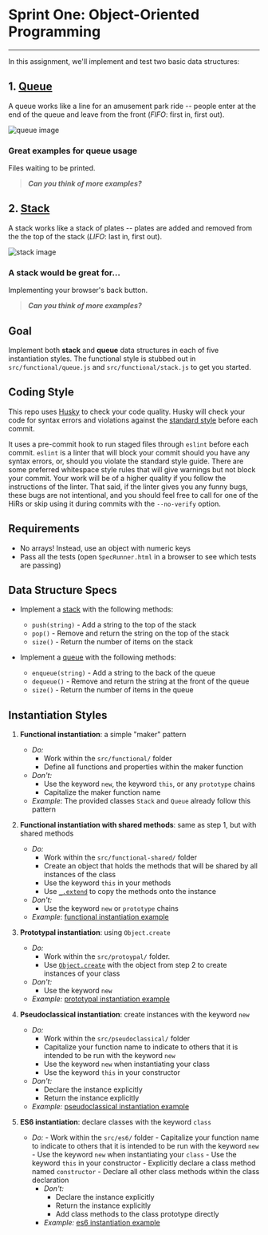 # Sprint One: Object-Oriented Programming

---

In this assignment, we'll implement and test two basic data structures:

## 1. [Queue]

A queue works like a line for an amusement park ride -- people enter at the end of the queue and leave from the front (_FIFO_: first in, first out).

![queue image]

### Great examples for queue usage

Files waiting to be printed.

> **_Can you think of more examples?_**

## 2. [Stack]

A stack works like a stack of plates -- plates are added and removed from the the top of the stack (_LIFO_: last in, first out).

![stack image]

### A stack would be great for...

Implementing your browser's back button.

> **_Can you think of more examples?_**

## Goal

Implement both **stack** and **queue** data structures in each of five instantiation styles. The functional style is stubbed out in `src/functional/queue.js` and `src/functional/stack.js` to get you started.

## Coding Style

This repo uses [Husky](https://typicode.github.io/husky/#/) to check your code quality.
Husky will check your code for syntax errors and violations against the [standard style](https://github.com/standard/eslint-config-standard#readme) before each commit.

It uses a pre-commit hook to run staged files through `eslint` before each commit. `eslint` is a linter that will block your commit should you have any syntax errors, or, should you violate the standard style guide. There are some preferred whitespace style rules that will give warnings but not block your commit. Your work will be of a higher quality if you follow the instructions of the linter. That said, if the linter gives you any funny bugs, these bugs are not intentional, and you should feel free to call for one of the HiRs or skip using it during commits with the `--no-verify` option.

## Requirements

- No arrays! Instead, use an object with numeric keys
- Pass all the tests (open `SpecRunner.html` in a browser to see which tests are passing)

## Data Structure Specs

- Implement a [stack] with the following methods:

  - `push(string)` - Add a string to the top of the stack
  - `pop()` - Remove and return the string on the top of the stack
  - `size()` - Return the number of items on the stack

- Implement a [queue] with the following methods:
  - `enqueue(string)` - Add a string to the back of the queue
  - `dequeue()` - Remove and return the string at the front of the queue
  - `size()` - Return the number of items in the queue

## Instantiation Styles

1. **Functional instantiation**: a simple "maker" pattern
    - _Do:_
      - Work within the `src/functional/` folder
      - Define all functions and properties within the maker function
    - _Don't:_
      - Use the keyword `new`, the keyword `this`, or any `prototype` chains
      - Capitalize the maker function name
    - _Example_: The provided classes `Stack` and `Queue` already follow this pattern
2. **Functional instantiation with shared methods**: same as step 1, but with shared methods
    - _Do:_
      - Work within the `src/functional-shared/` folder
      - Create an object that holds the methods that will be shared by all instances of the class
      - Use the keyword `this` in your methods
      - Use [`_.extend`][_.extend] to copy the methods onto the instance
    - _Don't:_
      - Use the keyword `new` or `prototype` chains
    - _Example_: [functional instantiation example]
3. **Prototypal instantiation**: using `Object.create`
    - _Do:_
      - Work within the `src/protoypal/` folder.
      - Use [`Object.create`][object.create] with the object from step 2 to create instances of your class
    - _Don't:_
      - Use the keyword `new`
    - _Example:_ [prototypal instantiation example]
4. **Pseudoclassical instantiation**: create instances with the keyword `new`

    - _Do:_
      - Work within the `src/pseudoclassical/` folder
      - Capitalize your function name to indicate to others that it is intended to be run with the keyword `new`
      - Use the keyword `new` when instantiating your class
      - Use the keyword `this` in your constructor
    - _Don't:_
      - Declare the instance explicitly
      - Return the instance explicitly
    - _Example:_ [pseudoclassical instantiation example]

5. **ES6 instantiation**: declare classes with the keyword `class`
    - _Do:_ - Work within the `src/es6/` folder - Capitalize your function name to indicate to others that it is intended to be run with the keyword `new` - Use the keyword `new` when instantiating your `class` - Use the keyword `this` in your constructor - Explicitly declare a class method named `constructor` - Declare all other class methods within the class declaration
      - _Don't:_
        - Declare the instance explicitly
        - Return the instance explicitly
        - Add class methods to the class prototype directly
      - _Example:_ [es6 instantiation example]

[functional instantiation example]: https://github.com/hackreactor/giraffeMaker/blob/master/src/giraffeExtend.js
[prototypal instantiation example]: https://github.com/hackreactor/giraffeMaker/blob/master/src/giraffePrototype.js
[pseudoclassical instantiation example]: https://github.com/hackreactor/giraffeMaker/blob/master/src/giraffePseudoClassical.js
[es6 instantiation example]: https://github.com/hackreactor/giraffeMaker/blob/master/src/giraffeES6.js
[stack image]: http://upload.wikimedia.org/wikipedia/commons/thumb/2/29/Data_stack.svg/200px-Data_stack.svg.png
[queue image]: http://upload.wikimedia.org/wikipedia/commons/thumb/5/52/Data_Queue.svg/200px-Data_Queue.svg.png
[stack]: http://en.wikipedia.org/wiki/Stack_(abstract_data_type)
[queue]: http://en.wikipedia.org/wiki/Queue_(abstract_data_type)
[array]: http://mdn.io/Array
[array methods]: http://mdn.io/Array#Methods_of_Array_instances
[object.create]: http://mdn.io/Object.create
[_.extend]: http://underscorejs.org/#extend
